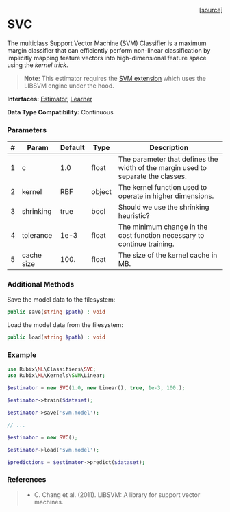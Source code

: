 <span style="float:right;"><a href="https://github.com/RubixML/RubixML/blob/master/src/Classifiers/SVC.php">[source]</a></span>

# SVC
The multiclass Support Vector Machine (SVM) Classifier is a maximum margin classifier that can efficiently perform non-linear classification by implicitly mapping feature vectors into high-dimensional feature space using the *kernel trick*.

> **Note:** This estimator requires the [SVM extension](https://php.net/manual/en/book.svm.php) which uses the LIBSVM engine under the hood.

**Interfaces:** [Estimator](../estimator.md), [Learner](../learner.md)

**Data Type Compatibility:** Continuous

### Parameters
| # | Param | Default | Type | Description |
|---|---|---|---|---|
| 1 | c | 1.0 | float | The parameter that defines the width of the margin used to separate the classes. |
| 2 | kernel | RBF | object | The kernel function used to operate in higher dimensions. |
| 3 | shrinking | true | bool | Should we use the shrinking heuristic? |
| 4 | tolerance | 1e-3 | float | The minimum change in the cost function necessary to continue training. |
| 5 | cache size | 100. | float | The size of the kernel cache in MB. |

### Additional Methods
Save the model data to the filesystem:
```php
public save(string $path) : void
```

Load the model data from the filesystem:
```php
public load(string $path) : void
```

### Example
```php
use Rubix\ML\Classifiers\SVC;
use Rubix\ML\Kernels\SVM\Linear;

$estimator = new SVC(1.0, new Linear(), true, 1e-3, 100.);

$estimator->train($dataset);

$estimator->save('svm.model');

// ...

$estimator = new SVC();

$estimator->load('svm.model');

$predictions = $estimator->predict($dataset);
```

### References
>- C. Chang et al. (2011). LIBSVM: A library for support vector machines.